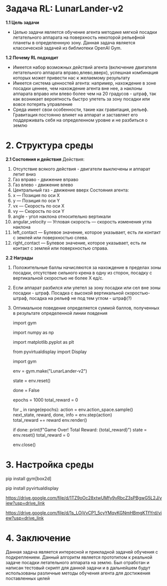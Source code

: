 # **Задача RL: LunarLander-v2**
**1.1 Цель задачи**
* Целью задачи является обучение агента методике мягкой посадки летательного аппарата на поверхность некоторой рельефной планеты в определеннную зону. Данная задача является классической задачей из библиотеки OpenAI Gym.

**1.2 Почему RL подходит**

* Имеется набор возможных действий агента (включение двигателя летательного аппарата вправо,влево,вверх), успешная комбинация которых может привести нас к желаемому результату
* Имеется система ценностей агента: например, нахождение в зоне посадки ценнее, чем нахождение агента вне нее, а наклоны аппарата вправо или влево более чем на 20 градусов - штраф, так как возникает вероятность быстро улететь за зону посадки или вовсе потерять управление
* Среда имеет свои особенности, такие как гравитация, рельеф. Гравитация постоянно влияет на аппарат и заставляет его поддерживать себя на определенном уровне и не разбиться о землю
# **2. Структура среды**
**2.1 Состояния и действия**
Действия:
1. Отсутствие всякого действия - двигатели выключены и аппарат летит вниз
2. Газ вправо - движение вправо
3. Газ влево - движение влево
4. Центральный газ - движение вверх
Состояния агента:
1. x — Позиция по оси X 
2. y — Позиция по оси Y 
3. vx — Скорость по оси X 
4. vy — Скорость по оси Y
5. angle - угол наклона относительно вертикали
6. angular_velocity — Угловая скорость — скорость изменения угла наклона
7. left_contact — Булевое значение, которое указывает, есть ли контакт с землей или поверхностью слева.
8. right_contact — Булевое значение, которое указывает, есть ли контакт с землей или поверхностью справа.

**2.2 Награды**
1. Положительные баллы начисляются за нахождение в пределах зоны посадки, отсутствие сильного крена в одну из сторон, посадку с вертикальной скоростью не более Х ед/с.
2. Если аппарат разбился или улетел за зону посадки или сел вне зоны посадки - штраф. Посадка с высокой вертикальной скоростью- штраф, посадка на рельеф не под тем углом - штраф(?)
3. Оптимальное поведение определяется суммой баллов, полученных в результате определенной линии повдения

    import gym
   
    import numpy as np
   
    import matplotlib.pyplot as plt

    from pyvirtualdisplay import Display
   
    import gym

    env = gym.make("LunarLander-v2")


    state = env.reset()
   
    done = False

    epochs = 1000 
    total_reward = 0

    for _ in range(epochs):
        action = env.action_space.sample()  
        next_state, reward, done, info = env.step(action)  
        total_reward += reward
        env.render()
    
    if done:
        print(f"Game Over! Total Reward: {total_reward}")
        state = env.reset()
        total_reward = 0

    env.close()

# **3. Настройка среды**
pip install gym[box2d]

pip install pyvirtualdisplay

https://drive.google.com/file/d/1TZ9oOc28xtwUMfy9vRbcZ3sPBgwG5L2J/view?usp=drive_link

https://drive.google.com/file/d/1s_LOjVvCP1_5cyYMqvKGNmHBmgKTfYrd/view?usp=drive_link

# **4. Заключение**
Данная задача является интересной и прикладной задачей обучения с подкреплением. Данный алгоритм является прототипом к реальной задаче посадки летательного аппарата на землю. Был отработан и написан тестовый скрипт для данной задачи и в дальнейшем будут использованы различные методы обучения агента для достижения поставленных целей
